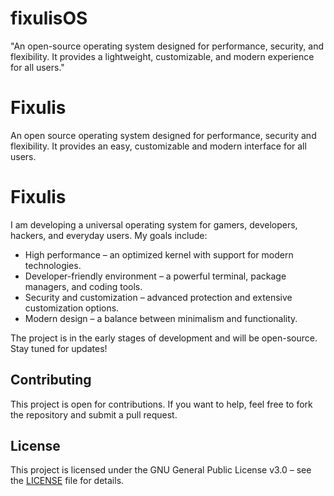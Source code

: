 # fixulisOS
"An open-source operating system designed for performance, security, and flexibility. It provides a lightweight, customizable, and modern experience for all users."

# Fixulis
An open source operating system designed for performance, security and flexibility. It provides an easy, customizable and modern interface for all users.


# Fixulis

I am developing a universal operating system for gamers, developers, hackers, and everyday users. My goals include:

- High performance – an optimized kernel with support for modern technologies.  
- Developer-friendly environment – a powerful terminal, package managers, and coding tools.  
- Security and customization – advanced protection and extensive customization options.  
- Modern design – a balance between minimalism and functionality.  

The project is in the early stages of development and will be open-source. Stay tuned for updates!

## Contributing  
This project is open for contributions. If you want to help, feel free to fork the repository and submit a pull request.

## License  
This project is licensed under the GNU General Public License v3.0 – see the [LICENSE](LICENSE) file for details.
